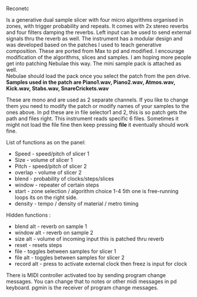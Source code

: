 Reconetc 

Is a generative dual sample slicer with four micro algorithms organised in zones, with trigger probability and repeats. 
It comes with 2x stereo reverbs and four filters damping the reverbs. Left input can be used to send external signals thru the reverb as well. 
The instrument has a modular design and was developed based on the patches I used to teach generative composition. 
These are ported from Max to pd and modified. I encourage modification of the algorithms, slices and samples. 
I am hoping more people get into patching Nebulae this way. The mini sample pack is attached as well.  
Nebulae should load the pack once you select the patch from the pen drive. 
**Samples used in the patch are Piano1.wav, Piano2.wav, Atmos.wav, Kick.wav, Stabs.wav, SnareCrickets.wav**
 
These are mono and are used as 2 separate channels. If you like to change them you need to modify the patch or modify names of your samples to the ones above. In pd these are in file selector1 and 2, this is so patch gets the path and files right. 
This instrument reads specific 6 files.
Sometimes it might not load the file fine then keep pressing **file** it eventually should work fine.  

List of functions as on the panel: 

* Speed - speed/pitch of slicer 1
* Size - volume of slicer 1 
* Pitch - speed/pitch of slicer 2
* overlap - volume of slicer 2
* blend - probability of clocks/steps/slices 
* window - repeater of certain steps 
* start - zone selection / algorithm choice 1-4 5th one is free-running loops its on the right side.
* density - tempo / density of material / metro timing

Hidden functions :

* blend alt - reverb on sample 1
* window alt - reverb on sample 2
* size alt - volume of incoming input this is patched thru reverb 
* reset - resets steps 
* file - toggles between samples for slicer 1
* file alt - toggles between samples for slicer 2
* record alt - press to activate external clock then freez is input for clock 

There is MIDI controller activated too by sending program change messages.
You can change that to notes or other midi messages in pd keyboard. pgmin is the receiver of program change messages.


